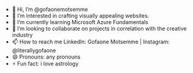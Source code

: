 - 👋 Hi, I’m @gofaonemotsemme
- 👀 I’m interested in crafting visually appealing websites.
- 🌱 I’m currently learning Microsoft Azure Fundamentals
- 💞️ I’m looking to collaborate on projects in correlation with the creative industry
- 📫 How to reach me LinkedIn: Gofaone Motsemme | Instagram: @literallygofaone
- 😄 Pronouns: any pronouns
- ⚡ Fun fact: i love astrology
